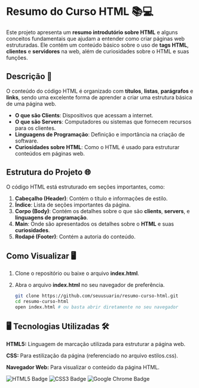# Resumo do Curso HTML 📚💻

Este projeto apresenta um **resumo introdutório sobre HTML** e alguns conceitos fundamentais que ajudam a entender como criar páginas web estruturadas. Ele contém um conteúdo básico sobre o uso de **tags HTML**, **clientes** e **servidores** na web, além de curiosidades sobre o HTML e suas funções.

## Descrição 📝

O conteúdo do código HTML é organizado com **títulos**, **listas**, **parágrafos** e **links**, sendo uma excelente forma de aprender a criar uma estrutura básica de uma página web.

- **O que são Clients**: Dispositivos que acessam a internet.
- **O que são Servers**: Computadores ou sistemas que fornecem recursos para os clientes.
- **Linguagens de Programação**: Definição e importância na criação de software.
- **Curiosidades sobre HTML**: Como o HTML é usado para estruturar conteúdos em páginas web.

## Estrutura do Projeto 🌐

O código HTML está estruturado em seções importantes, como:

1. **Cabeçalho (Header)**: Contém o título e informações de estilo.
2. **Índice**: Lista de seções importantes da página.
3. **Corpo (Body)**: Contém os detalhes sobre o que são **clients**, **servers**, e **linguagens de programação**.
4. **Main**: Onde são apresentados os detalhes sobre o **HTML** e suas **curiosidades**.
5. **Rodapé (Footer)**: Contém a autoria do conteúdo.

## Como Visualizar 🖥️

1. Clone o repositório ou baixe o arquivo **index.html**.
2. Abra o arquivo **index.html** no seu navegador de preferência.
   
   ```bash
   git clone https://github.com/seuusuario/resumo-curso-html.git
   cd resumo-curso-html
   open index.html # ou basta abrir diretamente no seu navegador


## 🖥️ Tecnologias Utilizadas 🛠️
**HTML5:** Linguagem de marcação utilizada para estruturar a página web.

**CSS:** Para estilização da página (referenciado no arquivo estilos.css).

**Navegador Web:** Para visualizar o conteúdo da página HTML.

![HTML5 Badge](https://img.shields.io/badge/HTML5-5E5C5B?style=for-the-badge&logo=html5&logoColor=ffffff)
![CSS3 Badge](https://img.shields.io/badge/CSS3-2965F1?style=for-the-badge&logo=css3&logoColor=ffffff)
![Google Chrome Badge](https://img.shields.io/badge/Google_Chrome-4285F4?style=for-the-badge&logo=google-chrome&logoColor=ffffff)